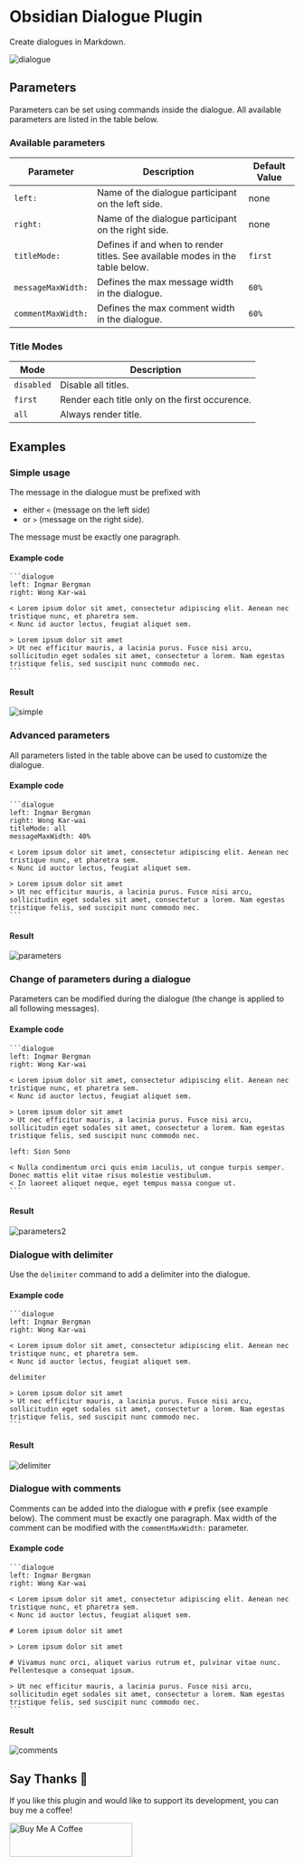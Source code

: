 # Obsidian Dialogue Plugin

Create dialogues in Markdown.

![dialogue](https://raw.githubusercontent.com/holubj/obsidian-dialogue-plugin/master/images/dialogue.png)

## Parameters

Parameters can be set using commands inside the dialogue. All available parameters are listed in the table below.

### Available parameters

| Parameter          | Description                                                                   | Default Value |
| ------------------ | ----------------------------------------------------------------------------- | ------------- |
| `left:`            | Name of the dialogue participant on the left side.                            | none          |
| `right:`           | Name of the dialogue participant on the right side.                           | none          |
| `titleMode:`       | Defines if and when to render titles. See available modes in the table below. | `first`       |
| `messageMaxWidth:` | Defines the max message width in the dialogue.                                | `60%`         |
| `commentMaxWidth:` | Defines the max comment width in the dialogue.                                | `60%`         |

### Title Modes

| Mode       | Description                                    |
| ---------- | ---------------------------------------------- |
| `disabled` | Disable all titles.                            |
| `first`    | Render each title only on the first occurence. |
| `all`      | Always render title.                           |

## Examples

### Simple usage

The message in the dialogue must be prefixed with

-   either `<` (message on the left side)
-   or `>` (message on the right side).

The message must be exactly one paragraph.

#### Example code

````
```dialogue
left: Ingmar Bergman
right: Wong Kar-wai

< Lorem ipsum dolor sit amet, consectetur adipiscing elit. Aenean nec tristique nunc, et pharetra sem.
< Nunc id auctor lectus, feugiat aliquet sem.

> Lorem ipsum dolor sit amet
> Ut nec efficitur mauris, a lacinia purus. Fusce nisi arcu, sollicitudin eget sodales sit amet, consectetur a lorem. Nam egestas tristique felis, sed suscipit nunc commodo nec.
```
````

#### Result

![simple](https://raw.githubusercontent.com/holubj/obsidian-dialogue-plugin/master/images/simple.png)

### Advanced parameters

All parameters listed in the table above can be used to customize the dialogue.

#### Example code

````
```dialogue
left: Ingmar Bergman
right: Wong Kar-wai
titleMode: all
messageMaxWidth: 40%

< Lorem ipsum dolor sit amet, consectetur adipiscing elit. Aenean nec tristique nunc, et pharetra sem.
< Nunc id auctor lectus, feugiat aliquet sem.

> Lorem ipsum dolor sit amet
> Ut nec efficitur mauris, a lacinia purus. Fusce nisi arcu, sollicitudin eget sodales sit amet, consectetur a lorem. Nam egestas tristique felis, sed suscipit nunc commodo nec.
```
````

#### Result

![parameters](https://raw.githubusercontent.com/holubj/obsidian-dialogue-plugin/master/images/parameters.png)

### Change of parameters during a dialogue

Parameters can be modified during the dialogue (the change is applied to all following messages).

#### Example code

````
```dialogue
left: Ingmar Bergman
right: Wong Kar-wai

< Lorem ipsum dolor sit amet, consectetur adipiscing elit. Aenean nec tristique nunc, et pharetra sem.
< Nunc id auctor lectus, feugiat aliquet sem.

> Lorem ipsum dolor sit amet
> Ut nec efficitur mauris, a lacinia purus. Fusce nisi arcu, sollicitudin eget sodales sit amet, consectetur a lorem. Nam egestas tristique felis, sed suscipit nunc commodo nec.

left: Sion Sono

< Nulla condimentum orci quis enim iaculis, ut congue turpis semper. Donec mattis elit vitae risus molestie vestibulum.
< In laoreet aliquet neque, eget tempus massa congue ut.
```
````

#### Result

![parameters2](https://raw.githubusercontent.com/holubj/obsidian-dialogue-plugin/master/images/parameters2.png)

### Dialogue with delimiter

Use the `delimiter` command to add a delimiter into the dialogue.

#### Example code

````
```dialogue
left: Ingmar Bergman
right: Wong Kar-wai

< Lorem ipsum dolor sit amet, consectetur adipiscing elit. Aenean nec tristique nunc, et pharetra sem.
< Nunc id auctor lectus, feugiat aliquet sem.

delimiter

> Lorem ipsum dolor sit amet
> Ut nec efficitur mauris, a lacinia purus. Fusce nisi arcu, sollicitudin eget sodales sit amet, consectetur a lorem. Nam egestas tristique felis, sed suscipit nunc commodo nec.
```
````

#### Result

![delimiter](https://raw.githubusercontent.com/holubj/obsidian-dialogue-plugin/master/images/delimiter.png)

### Dialogue with comments

Comments can be added into the dialogue with `#` prefix (see example below). The comment must be exactly one paragraph.
Max width of the comment can be modified with the `commentMaxWidth:` parameter.

#### Example code

````
```dialogue
left: Ingmar Bergman
right: Wong Kar-wai

< Lorem ipsum dolor sit amet, consectetur adipiscing elit. Aenean nec tristique nunc, et pharetra sem.
< Nunc id auctor lectus, feugiat aliquet sem.

# Lorem ipsum dolor sit amet

> Lorem ipsum dolor sit amet

# Vivamus nunc orci, aliquet varius rutrum et, pulvinar vitae nunc. Pellentesque a consequat ipsum.

> Ut nec efficitur mauris, a lacinia purus. Fusce nisi arcu, sollicitudin eget sodales sit amet, consectetur a lorem. Nam egestas tristique felis, sed suscipit nunc commodo nec.
```
````

#### Result

![comments](https://raw.githubusercontent.com/holubj/obsidian-dialogue-plugin/master/images/comments.png)

## Say Thanks 🙏

If you like this plugin and would like to support its development, you can buy me a coffee!

<a href="https://www.buymeacoffee.com/holubj" target="_blank"><img src="https://cdn.buymeacoffee.com/buttons/v2/default-yellow.png" alt="Buy Me A Coffee" style="height: 60px !important;width: 217px !important;" ></a>
